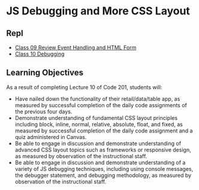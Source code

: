 # JS Debugging and More CSS Layout

## Repl

- [Class 09 Review Event Handling and HTML Form](https://replit.com/@rkgallaway/class-09-review-event-handling-and-form#script.js)
- [Class 10 Debugging](https://replit.com/@rkgallaway/Class-10-debugging#index.js)

## Learning Objectives

As a result of completing Lecture 10 of Code 201, students will:

- Have nailed down the functionality of their retail/data/table app, as measured by successful completion of the daily code assignments of the previous four days.
- Demonstrate understanding of fundamental CSS layout principles including block, inline, normal, relative, absolute, float, and fixed, as measured by successful completion of the daily code assignment and a quiz administered in Canvas.
- Be able to engage in discussion and demonstrate understanding of advanced CSS layout topics such as frameworks or responsive design, as measured by observation of the instructional staff.
- Be able to engage in discussion and demonstrate understanding of a variety of JS debugging techniques, including using console messages, the debugger statement, and debugging methodology, as measured by observation of the instructional staff.
